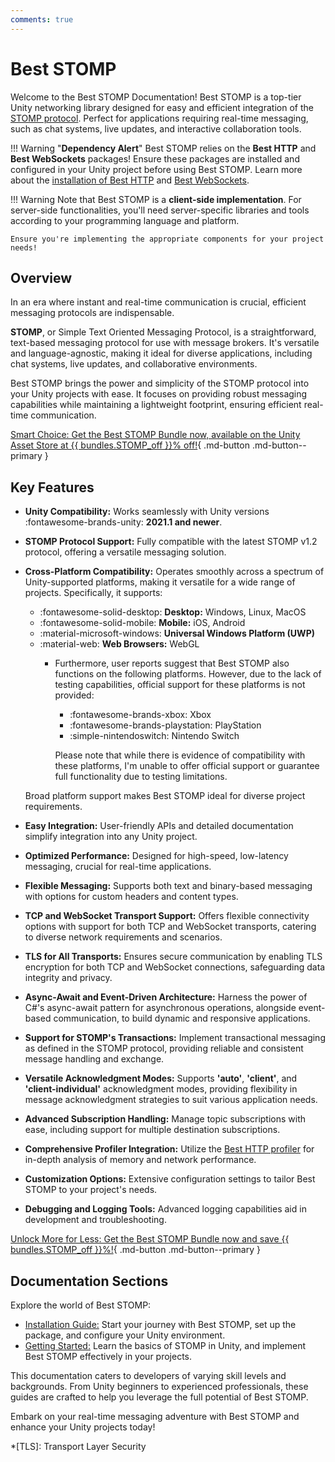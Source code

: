 ```yaml
---
comments: true
---
```


# Best STOMP

Welcome to the Best STOMP Documentation!
Best STOMP is a top-tier Unity networking library designed for easy and efficient integration of the [STOMP protocol](https://stomp.github.io/). 
Perfect for applications requiring real-time messaging, such as chat systems, live updates, and interactive collaboration tools.

!!! Warning "**Dependency Alert**"
    Best STOMP relies on the **Best HTTP** and **Best WebSockets** packages! 
    Ensure these packages are installed and configured in your Unity project before using Best STOMP. 
    Learn more about the [installation of Best HTTP](../HTTP/installation.md) and [Best WebSockets](../WebSockets/installation.md).

!!! Warning
    Note that Best STOMP is a **client-side implementation**. For server-side functionalities, you'll need server-specific libraries and tools according to your programming language and platform.
    
    Ensure you're implementing the appropriate components for your project needs!

## Overview
In an era where instant and real-time communication is crucial, efficient messaging protocols are indispensable. 

**STOMP**, or Simple Text Oriented Messaging Protocol, is a straightforward, text-based messaging protocol for use with message brokers. 
It's versatile and language-agnostic, making it ideal for diverse applications, including chat systems, live updates, and collaborative environments.

Best STOMP brings the power and simplicity of the STOMP protocol into your Unity projects with ease. 
It focuses on providing robust messaging capabilities while maintaining a lightweight footprint, ensuring efficient real-time communication.

[Smart Choice: Get the Best STOMP Bundle now, available on the Unity Asset Store at {{ bundles.STOMP_off }}% off!](https://assetstore.unity.com/packages/slug/272040?aid=1101lfX8E){ .md-button .md-button--primary }

## Key Features
- **Unity Compatibility:** Works seamlessly with Unity versions :fontawesome-brands-unity: **2021.1 and newer**.
- **STOMP Protocol Support:** Fully compatible with the latest STOMP v1.2 protocol, offering a versatile messaging solution.
- **Cross-Platform Compatibility:** Operates smoothly across a spectrum of Unity-supported platforms, making it versatile for a wide range of projects. Specifically, it supports:
    - :fontawesome-solid-desktop: **Desktop:** Windows, Linux, MacOS
    - :fontawesome-solid-mobile:  **Mobile:** iOS, Android
    - :material-microsoft-windows: **Universal Windows Platform (UWP)**
    - :material-web: **Web Browsers:** WebGL
	  - Furthermore, user reports suggest that Best STOMP also functions on the following platforms. However, due to the lack of testing capabilities, official support for these platforms is not provided:
		  - :fontawesome-brands-xbox: Xbox
		  - :fontawesome-brands-playstation: PlayStation
		  - :simple-nintendoswitch: Nintendo Switch
		
		  Please note that while there is evidence of compatibility with these platforms, I'm unable to offer official support or guarantee full functionality due to testing limitations.

    Broad platform support makes Best STOMP ideal for diverse project requirements.

- **Easy Integration:** User-friendly APIs and detailed documentation simplify integration into any Unity project.
- **Optimized Performance:** Designed for high-speed, low-latency messaging, crucial for real-time applications.
- **Flexible Messaging:** Supports both text and binary-based messaging with options for custom headers and content types.
- **TCP and WebSocket Transport Support:** Offers flexible connectivity options with support for both TCP and WebSocket transports, catering to diverse network requirements and scenarios.
- **TLS for All Transports:** Ensures secure communication by enabling TLS encryption for both TCP and WebSocket connections, safeguarding data integrity and privacy.
- **Async-Await and Event-Driven Architecture:** Harness the power of C#'s async-await pattern for asynchronous operations, alongside event-based communication, to build dynamic and responsive applications.
- **Support for STOMP's Transactions:** Implement transactional messaging as defined in the STOMP protocol, providing reliable and consistent message handling and exchange.
- **Versatile Acknowledgment Modes:** Supports **'auto'**, **'client'**, and **'client-individual'** acknowledgment modes, providing flexibility in message acknowledgment strategies to suit various application needs.
- **Advanced Subscription Handling:** Manage topic subscriptions with ease, including support for multiple destination subscriptions.
- **Comprehensive Profiler Integration:** Utilize the [Best HTTP profiler](../Shared/profiler/index.md) for in-depth analysis of memory and network performance.
- **Customization Options:** Extensive configuration settings to tailor Best STOMP to your project's needs.
- **Debugging and Logging Tools:** Advanced logging capabilities aid in development and troubleshooting.

[Unlock More for Less: Get the Best STOMP Bundle now and save {{ bundles.STOMP_off }}%!](https://assetstore.unity.com/packages/slug/272040?aid=1101lfX8E){ .md-button .md-button--primary }

## Documentation Sections
Explore the world of Best STOMP:

- [Installation Guide:](installation.md) Start your journey with Best STOMP, set up the package, and configure your Unity environment.
- [Getting Started:](getting-started/index.md) Learn the basics of STOMP in Unity, and implement Best STOMP effectively in your projects.

This documentation caters to developers of varying skill levels and backgrounds. 
From Unity beginners to experienced professionals, these guides are crafted to help you leverage the full potential of Best STOMP.

Embark on your real-time messaging adventure with Best STOMP and enhance your Unity projects today!

*[TLS]: Transport Layer Security